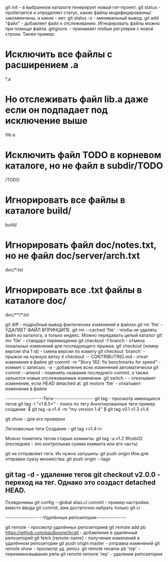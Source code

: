 git init - в выбранном каталоге генерирует новый гит-проект.
git status - пробегается и определяет статус, какие файлы модифицированны/закоммичены, а какие - нет. git status -s - минимальный вывод.
git add "файл" - добавляет файл к отслеживанию. 
Игнорировать файлы можно при помощи файла .gitignore. - принимает любые регулярки с новой строки.
Также пример:
# Исключить все файлы с расширением .a
*.a

# Но отслеживать файл lib.a даже если он подпадает под исключение выше
!lib.a

# Исключить файл TODO в корневом каталоге, но не файл в subdir/TODO
/TODO

# Игнорировать все файлы в каталоге build/
build/

# Игнорировать файл doc/notes.txt, но не файл doc/server/arch.txt
doc/*.txt

# Игнорировать все .txt файлы в каталоге doc/
doc/**/*.txt

git diff - подробный вывод фактических изменений в файлах
git rm 'file' - УДАЛЯЕТ ФАЙЛ ВПРИНЦИПЕ.  git rm --cached 'file' - чтобы не удалять файл из каталога, а только индекс. Можно передавать целый каталог
git mv 'file' - стандарт перемещение
git checkout -f branch - отмена локальных изменений для последующего прыжка.
git checkout (номер версии sha 1 id) - смена версии по комиту
git checkout 'branch' - прыжок на нужную ветку
it checkout -- CONTRIBUTING.md - откат изменения в файле
git commit -m "Story 182: fix benchmarks for speed" - коммит с записью. -a - добавление всех изменений автоматически
git commit --amend - поменять название последнего commit, а также зальются новые отслеживаемые изменения.
git switch -     - откатывает изменения, если HEAD detached at.
git restore 'file' - откатывет изменения в файле

-------------------Теги--------------------
git tag - просмотр имеющихся тегов
git tag -l "v1.8.5*" - поиск по тегу
Аннотированные теги пример создания:
$ git tag -a v1.4 -m "my version 1.4"
$ git tag
v0.1
v1.3
v1.4

git show <tag> - для его проверки

Легковесные теги
Создание - git tag <v1.4-l>

Можно пометить тегом старые коммиты:
git tag -a v1.2 9fceb02 (последнее - это контрольная сумма коммита или его часть)

git не отправляет теги. Их нужно запушить:
git push origin <tagname>
Или для отправки сразу множества:
git push origin --tags

git tag -d <tagname> - удаление тегов
git checkout v2.0.0 - переход на тег. Однако это создаст detached HEAD. 
--------------------------------
Псевдонимы
git config --global alias.ci commit - пример настройки. вместо ввода git commit, вам достаточно набрать только git ci


-------------------Удалённые репозитории---------------

git remote - просмотр удалённых репозиториев
git remote add pb https://github.com/paulboone/ticgit - добавление в удалённый репозиторий
git fetch [remote-name] - получение изменений в удалённом репозитории
git push origin master - отправка изменений
git remote show <remote> - просмотр уд. репоз.
git remote rename pb 'rep' - переименовывание репа
git remote remove 'rep' - удаление репозитория